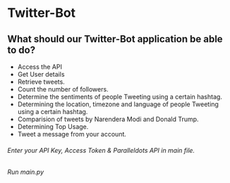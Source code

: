 # Twitter-Bot

## What should our Twitter-Bot application be able to do?

* Access the API
* Get User details
* Retrieve tweets.
* Count the number of followers.
* Determine the sentiments of people Tweeting using a certain hashtag.
* Determining the location, timezone and language of people Tweeting using a certain hashtag.
* Comparision of tweets by Narendera Modi and Donald Trump.
* Determining Top Usage.
* Tweet a message from your account.

###### Enter your API Key, Access Token & Paralleldots API in main file.

###### Run main.py
